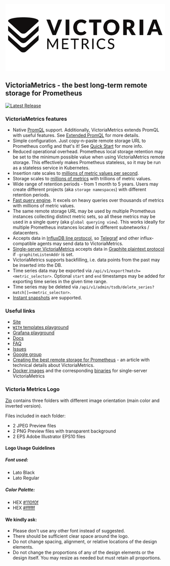 <img  text-align="center" alt="Victoria Metrics" src="logo.png">

## VictoriaMetrics - the best long-term remote storage for Prometheus

[![Latest Release](https://img.shields.io/github/release/VictoriaMetrics/VictoriaMetrics.svg?style=flat-square)](https://github.com/VictoriaMetrics/VictoriaMetrics/releases/latest)

### VictoriaMetrics features

- Native [PromQL](https://prometheus.io/docs/prometheus/latest/querying/basics/) support. Additionally, VictoriaMetrics extends PromQL with useful features. See [Extended PromQL](https://github.com/VictoriaMetrics/VictoriaMetrics/wiki/ExtendedPromQL) for more details.
- Simple configuration. Just copy-n-paste remote storage URL to Prometheus config and that's it! See [Quick Start](https://github.com/VictoriaMetrics/VictoriaMetrics/wiki/Quick-Start) for more info.
- Reduced operational overhead. Prometheus local storage retention may be set to the minimum possible value when using VictoriaMetrics remote storage. This effectively makes Prometheus stateless, so it may be run as a stateless service in Kubernetes.
- Insertion rate scales to [millions of metric values per second](https://medium.com/@valyala/insert-benchmarks-with-inch-influxdb-vs-victoriametrics-e31a41ae2893).
- Storage scales to [millions of metrics](https://medium.com/@valyala/high-cardinality-tsdb-benchmarks-victoriametrics-vs-timescaledb-vs-influxdb-13e6ee64dd6b) with trillions of metric values.
- Wide range of retention periods - from 1 month to 5 years. Users may create different projects (aka `storage namespaces`) with different retention periods.
- [Fast query engine](https://medium.com/@valyala/when-size-matters-benchmarking-victoriametrics-vs-timescale-and-influxdb-6035811952d4). It excels on heavy queries over thousands of metrics with millions of metric values.
- The same remote storage URL may be used by multiple Prometheus instances collecting distinct metric sets, so all these metrics may be used in a single query (aka `global querying view`). This works ideally for multiple Prometheus instances located in different subnetworks / datacenters.
- Accepts data in [InfluxDB line protocol](https://docs.influxdata.com/influxdb/v1.7/write_protocols/line_protocol_reference/), so [Telegraf](https://www.influxdata.com/time-series-platform/telegraf/) and other influx-compatible agents may send data to VictoriaMetrics.
- [Single-server VictoriaMetrics](https://github.com/VictoriaMetrics/VictoriaMetrics/releases) accepts data in [Graphite plaintext protocol](https://graphite.readthedocs.io/en/latest/feeding-carbon.html#the-plaintext-protocol) if `-graphiteListenAddr` is set.
- VictoriaMetrics supports backfilling, i.e. data points from the past may be inserted into the DB.
- Time series data may be exported via `/api/v1/export?match=<metric_selector>`. Optional `start` and `end` timestamps may be added for exporting time series in the given time range.
- Time series may be deleted via `/api/v1/admin/tsdb/delete_series?match[]=<metric_selector>`.
- [Instant snapshots](https://medium.com/@valyala/how-victoriametrics-makes-instant-snapshots-for-multi-terabyte-time-series-data-e1f3fb0e0282) are supported.


### Useful links

* [Site](https://victoriametrics.com/)
* [`WITH` templates playground](https://play.victoriametrics.com/promql/expand-with-exprs)
* [Grafana playground](http://play-grafana.victoriametrics.com:3000/d/4ome8yJmz/node-exporter-on-victoriametrics-demo)
* [Docs](https://github.com/VictoriaMetrics/VictoriaMetrics/wiki)
* [FAQ](https://github.com/VictoriaMetrics/VictoriaMetrics/wiki/FAQ)
* [Issues](https://github.com/VictoriaMetrics/VictoriaMetrics/issues)
* [Google group](https://groups.google.com/forum/#!forum/victoriametrics)
* [Creating the best remote storage for Prometheus](https://medium.com/devopslinks/victoriametrics-creating-the-best-remote-storage-for-prometheus-5d92d66787ac) - an article with technical details about VictoriaMetrics.
* [Docker images](https://hub.docker.com/r/valyala/victoria-metrics/) and the corresponding [binaries](https://github.com/VictoriaMetrics/VictoriaMetrics/releases) for single-server VictoriaMetrics


### Victoria Metrics Logo

[Zip](VM_logo.zip) contains three folders with different image orientation (main color and inverted version).

Files included in each folder:

* 2 JPEG Preview files
* 2 PNG Preview files with transparent background
* 2 EPS Adobe Illustrator EPS10 files


#### Logo Usage Guidelines

##### Font used: 

* Lato Black 
* Lato Regular

##### Color Palette:

* HEX [#110f0f](https://www.color-hex.com/color/110f0f) 
* HEX [#ffffff](https://www.color-hex.com/color/ffffff)

#### We kindly ask:

- Please don't use any other font instead of suggested.
- There should be sufficient clear space around the logo.
- Do not change spacing, alignment, or relative locations of the design elements.
- Do not change the proportions of any of the design elements or the design itself. You    may resize as needed but must retain all proportions.



